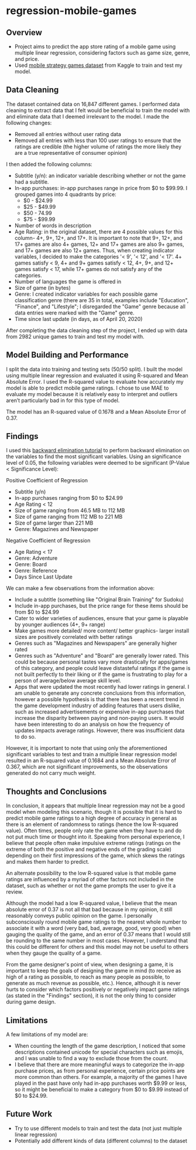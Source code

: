 # regression-mobile-games

## Overview
* Project aims to predict the app store rating of a mobile game using multiple linear regression, considering factors such as game size, genre, and price.
* Used [mobile strategy games dataset](https://www.kaggle.com/tristan581/17k-apple-app-store-strategy-games) from Kaggle to train and test my model.

## Data Cleaning
The dataset contained data on 16,847 different games. I performed data cleaning to extract data that I felt would be beneficial to train the model with and eliminate data that I deemed irrelevant to the model. I made the following changes:

* Removed all entries without user rating data
* Removed all entries with less than 100 user ratings to ensure that the ratings are credible (the higher volume of ratings the more likely they are a true representative of consumer opinion)

I then added the following columns:

* Subtitle (y/n): an indicator variable describing whether or not the game had a subtitle.
* In-app purchases: in-app purchases range in price from $0 to $99.99. I grouped games into 4 quadrants by price:
  * $0 - $24.99
  * $25 - $49.99
  * $50 - 74.99
  * $75 - $99.99
* Number of words in description
* Age Rating: in the original dataset, there are 4 possible values for this column- 4+, 9+, 12+, and 17+. It is important to note that 9+, 12+, and 17+ games are also 4+ games, 12+ and 17+ games are also 9+ games, and 17+ games are also 12+ games. Thus, when creating indicator variables, I decided to make the categories '< 9', '< 12', and '< 17'. 4+ games satisfy < 9, 4+ and 9+ games satisfy < 12, 4+, 9+, and 12+ games satisfy < 17, while 17+ games do not satisfy any of the categories.
* Number of languages the game is offered in
* Size of game (in bytes)
* Genre: I created indicator variables for each possible game classification genre (there are 35 in total, examples include "Education", "Finance", and "Lifestyle"; I disregarded the "Game" genre because all data entries were marked with the "Game" genre.
* Time since last update (in days, as of April 20, 2020)

After completing the data cleaning step of the project, I ended up with data from 2982 unique games to train and test my model with.

## Model Building and Performance
I split the data into training and testing sets (50/50 split). I built the model using multiple linear regression and evaluated it using R-squared and Mean Absolute Error. I used the R-squared value to evaluate how accurately my model is able to predict mobile game ratings. I chose to use MAE to evaluate my model because it is relatively easy to interpret and outliers aren’t particularly bad in for this type of model.

The model has an R-squared value of 0.1678 and a Mean Absolute Error of 0.37.

## Findings
I used this [backward elimination tutorial](https://medium.com/@mayankshah_85820/machine-learning-feature-selection-with-backward-elimination-955894654026) to perform backward elimination on the variables to find the most significant variables. Using an significance level of 0.05, the following variables were deemed to be significant (P-Value < Significance Level):

Positive Coefficient of Regression
* Subtitle (y/n)
* In-app purchases ranging from $0 to $24.99
* Age Rating < 12
* Size of game ranging from 46.5 MB to 112 MB
* Size of game ranging from 112 MB to 221 MB
* Size of game larger than 221 MB
* Genre: Magazines and Newspaper

Negative Coefficient of Regression
* Age Rating < 17
* Genre: Adventure
* Genre: Board
* Genre: Reference
* Days Since Last Update

We can make a few observations from the information above:
* Include a subtitle (something like "Original Brain Training" for Sudoku)
* Include in-app purchases, but the price range for these items should be from $0 to $24.99
* Cater to wider varieties of audiences, ensure that your game is playable by younger audiences (4+, 9+ range)
* Make games more detailed/ more content/ better graphics- larger install sizes are positively correlated with better ratings
* Genres such as "Magazines and Newspapers" are generally higher rated
* Genres such as "Adventure" and "Board" are generally lower rated. This could be because personal tastes vary more drastically for apps/games of this category, and people could leave distasteful ratings if the game is not built perfectly to their liking or if the game is frustrating to play for a person of average/below average skill level.
* Apps that were updated the most recently had lower ratings in general. I am unable to generate any concrete conclusions from this information, however a possible hypothesis is that there has been a recent trend in the game development industry of adding features that users dislike, such as increased advertisements or expensive in-app purchases that increase the disparity between paying and non-paying users. It would have been interesting to do an analysis on how the frequency of updates impacts average ratings. However, there was insufficient data to do so.

However, it is important to note that using only the aforementioned significant variables to test and train a multiple linear regression model resulted in an R-squared value of 0.1684 and a Mean Absolute Error of 0.367, which are not significant improvements, so the observations generated do not carry much weight.

## Thoughts and Conclusions
In conclusion, it appears that multiple linear regression may not be a good model when modeling this scenario, though it is possible that it is hard to predict mobile game ratings to a high degree of accuracy in general as there is an element of randomness to ratings (hence the low R-squared value). Often times, people only rate the game when they have to and do not put much time or thought into it. Speaking from personal experience, I believe that people often make impulsive extreme ratings (ratings on the extreme of both the positive and negative ends of the grading scale) depending on their first impressions of the game, which skews the ratings and makes them harder to predict.

An alternate possibility to the low R-squared value is that mobile game ratings are influenced by a myriad of other factors not included in the dataset, such as whether or not the game prompts the user to give it a review.

Although the model had a low R-squared value, I believe that the mean absolute error of 0.37 is not all that bad because in my opinion, it still reasonably conveys public opinion on the game. I personally subconsciously round mobile game ratings to the nearest whole number to associate it with a word (very bad, bad, average, good, very good) when gauging the quality of the game, and an error of 0.37 means that I would still be rounding to the same number in most cases. However, I understand that this could be different for others and this model may not be useful to others when they gauge the quality of a game.

From the game designer's point of view, when designing a game, it is important to keep the goals of designing the game in mind (to receive as high of a rating as possible, to reach as many people as possible, to generate as much revenue as possible, etc.). Hence, although it is never hurts to consider which factors positively or negatively impact game ratings (as stated in the "Findings" section), it is not the only thing to consider during game design.

## Limitations
A few limitations of my model are:
* When counting the length of the game description, I noticed that some descriptions contained unicode for special characters such as emojis, and I was unable to find a way to exclude those from the count.
* I believe that there are more meaningful ways to categorize the in-app purchase prices, as from personal experience, certain price points are more common than others. For example, a majority of the games I have played in the past have only had in-app purchases worth $9.99 or less, so it might be beneficial to make a category from $0 to $9.99 instead of $0 to $24.99.

## Future Work
* Try to use different models to train and test the data (not just multiple linear regression)
* Potentially add different kinds of data (different columns) to the dataset
